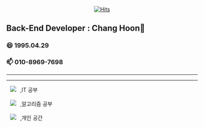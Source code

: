   <div align=center>
	
  [![Hits](https://hits.seeyoufarm.com/api/count/incr/badge.svg?url=https%3A%2F%2Fgithub.com%2Fzzsza)](https://hits.seeyoufarm.com) 
	
  </div>
  
  ## Back-End Developer : Chang Hoon👋
  
  ### 😄 1995.04.29
  ### 📫 010-8969-7698
  <hr><hr>
 
 <a href="https://blog.naver.com/dhckdgns3/">
    <img
        src="http://img.shields.io/badge/-Naver blog-black?style=flat&logo=Naver&link=https://blog.naver.com/dhckdgns3/"
        style="height : auto; margin-left : 10px; margin-right : 10px;"/>
</a> IT 공부 
<br>
<br>

<a href="https://www.notion.so/lovelyoch/">
    <img
        src="http://img.shields.io/badge/-Notion-black?style=flat&logo=Notion&link=https://www.notion.so/lovelyoch/"
        style="height : auto; margin-left : 10px; margin-right : 10px;"/>
</a>     알고리즘 공부

<br>
<br>

<a href="https://instagram.com/dhckdgns">
    <img
        src="http://img.shields.io/badge/-Instagram-black?style=flat&logo=Instagram&link=https://instagram.com/alpox.dev/"
        style="height : auto; margin-left : 10px; margin-right : 10px;"/>
</a> 개인 공간



<!--
**ohchanghoon/ohchanghoon** is a ✨ _special_ ✨ repository because its `README.md` (this file) appears on your GitHub profile.

Here are some ideas to get you started:

- 🔭 I’m currently working on ...
- 🌱 I’m currently learning ...
- 👯 I’m looking to collaborate on ...
- 🤔 I’m looking for help with ...
- 💬 Ask me about ...
- 📫 How to reach me: ...
- 😄 Pronouns: ...
- ⚡ Fun fact: ...
-->
